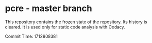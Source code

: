 # pcre - master branch

This repository contains the frozen state of the repository.
Its history is cleared. It is used only for static code
analysis with Codacy.

Commit Time: 1712808381